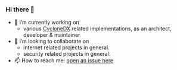 ### Hi there 👋

- 🔭 I’m currently working on 
  - various [CycloneDX](https://github.com/CycloneDX/) related implementations, as an architect, developer & maintainer
  <!-- [nichtparasoup](https://github.com/k4cg/nichtparasoup) -->
- 👯 I’m looking to collaborate on 
  - internet related projects in general.
  - security related projects in general.
- 📫 How to reach me: [open an issue here](https://github.com/jkowalleck/jkowalleck/issues).

<!--
- 🤔 I’m looking for help with ...
- 🌱 I’m currently learning python.
- 💬 Ask me about ...
- 😄 Pronouns: ...
- ⚡ Fun fact: ...
-->
